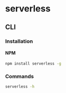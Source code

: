 # serverless

<!--
https://www.marksei.com/serverless/
-->

## CLI

### Installation

#### NPM

```sh
npm install serverless -g
```

### Commands

```sh
serverless -h
```
